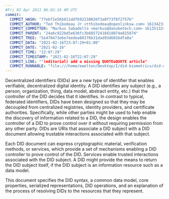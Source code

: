 ```yaml
---
#Fri 02 Apr 2021 06:02:16 AM UTC
commit:
  COMMIT_HASH: "77ebf1e56b811ddf692238026f3a0f73f8f2757b"
  COMMIT_AUTHOR: "Ted Thibodeau Jr <tthibodeau@openlinksw.com> 1613423341 -0500"
  COMMIT_COMMITTER: "Markus Sabadello <markus@danubetech.com> 1613513249 +0100"
  COMMIT_PARENT: "24a6c922bd5e636fc3b68572418418074e81587d"
  COMMIT_TREE: "5e470473e6e7eedea80376b31dad93d6016dfa0a"
  COMMIT_DATA: "2021-02-16T23:07:29+01:00"
  COMMIT_DATE: "2021-02-16"
  COMMIT_TIME: "22:07:29"
  COMMIT_TIMESTAMP: "2021-02-16T22:07:29"
  COMMIT_LINE: ""(editorial) add a missing QUOTEaQUOTE article"
  COMMIT_RUNNABLE: "file:///home/ewelton/Desktop/I/did-biometrics/did-core-dataset/analysis/gitinfo/77ebf1e56b811ddf692238026f3a0f73f8f2757b/snapshot/index.html"
---
```


<section id="abstract">
<p>
<a>Decentralized identifiers</a> (DIDs) are a new type of identifier that
enables verifiable, decentralized digital identity. A <a>DID</a> identifies any
subject (e.g., a person, organization, thing, data model, abstract entity, etc.)
that the controller of the <a>DID</a> decides that it identifies. In contrast to
typical, federated identifiers, <a>DIDs</a> have been designed so that they may
be decoupled from centralized registries, identity providers, and certificate
authorities. Specifically, while other parties might be used to help enable the
discovery of information related to a <a>DID</a>, the design enables the
controller of a <a>DID</a> to prove control over it without requiring permission
from any other party. <a>DIDs</a> are <a>URIs</a> that associate a <a>DID
subject</a> with a <a>DID document</a> allowing trustable interactions
associated with that subject.
    </p>
<p>
Each <a>DID document</a> can express cryptographic material, <a>verification
methods</a>, or <a>services</a>, which provide a set of mechanisms enabling a
<a>DID controller</a> to prove control of the <a>DID</a>. <a>Services</a> enable
trusted interactions associated with the <a>DID subject</a>. A <a>DID</a> might
provide the means to return the <a>DID subject</a> itself, if the <a>DID
subject</a> is an information resource such as a data model.
    </p>
<p>
This document specifies the DID syntax, a common data model, core properties,
serialized representations, DID operations, and an explanation of the process
of resolving DIDs to the resources that they represent.
    </p>
</section>
